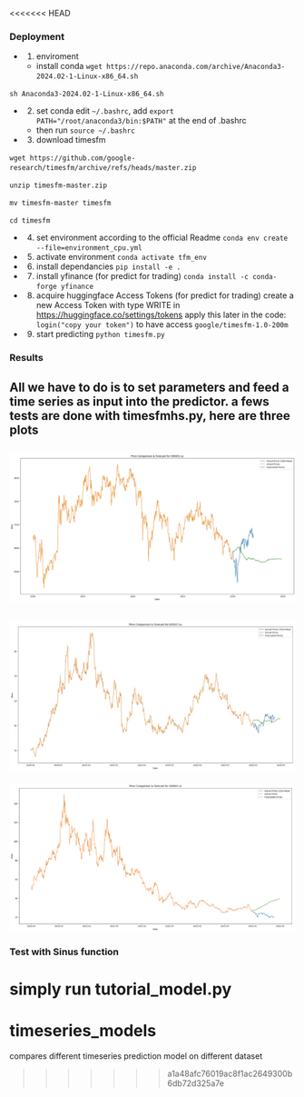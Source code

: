 <<<<<<< HEAD
### Deployment
- 1. enviroment
	- install conda
`wget https://repo.anaconda.com/archive/Anaconda3-2024.02-1-Linux-x86_64.sh`

`sh Anaconda3-2024.02-1-Linux-x86_64.sh`
- 2. set conda
edit `~/.bashrc`, add `export PATH="/root/anaconda3/bin:$PATH"` at the end of .bashrc
	- then run
`source ~/.bashrc`
- 3. download timesfm

`wget https://github.com/google-research/timesfm/archive/refs/heads/master.zip`

`unzip timesfm-master.zip`

`mv timesfm-master timesfm`

`cd timesfm`
- 4. set environment according to the official Readme
`conda env create --file=environment_cpu.yml`
- 5. activate environment
`conda activate tfm_env`
- 6. install dependancies
`pip install -e .`
- 7. install yfinance (for predict for trading)
`conda install -c conda-forge yfinance`
- 8. acquire huggingface Access Tokens (for predict for trading)
create a new Access Token with type WRITE in https://huggingface.co/settings/tokens 
apply this later in the code:
`login("copy your token")`
to have access `google/timesfm-1.0-200m`
- 9. start predicting
`python timesfm.py`

### Results
All we have to do is to set parameters and feed a time series as input into the predictor.
a fews tests are done with timesfmhs.py, here are three plots
- 
![alt text](000001.ss_comparison-1.jpg)
- 
![alt text](prediction_1.jpg)
- 
![alt text](prediction_2.png)

### Test with Sinus function
simply run tutorial_model.py
=======
# timeseries_models
compares different timeseries prediction model on different dataset
>>>>>>> a1a48afc76019ac8f1ac2649300b6db72d325a7e
